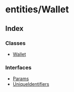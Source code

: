 # entities/Wallet

## Index

### Classes

* [Wallet]()

### Interfaces

* [Params]()
* [UniqueIdentifiers]()

